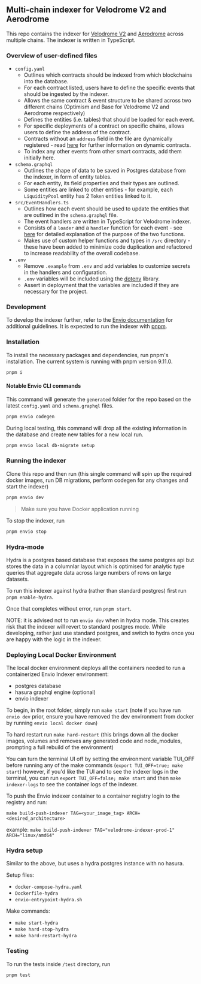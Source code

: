 ## Multi-chain indexer for Velodrome V2 and Aerodrome

This repo contains the indexer for [Velodrome V2](https://velodrome.finance/) and
[Aerodrome](https://aerodrome.finance/) across multiple chains.
The indexer is written in TypeScript.

### Overview of user-defined files

- `config.yaml`
  - Outlines which contracts should be indexed from which blockchains into the database.
  - For each contract listed, users have to define the specific events that should be ingested by the indexer.
  - Allows the same contract & event structure to be shared across two different chains (Optimism and Base for Velodrome V2 and Aerodrome respectively)
  - Defines the entities (i.e. tables) that should be loaded for each event.
  - For specific deployments of a contract on specific chains, allows users to define the address of the contract.
  - Contracts without an `address` field in the file are dynamically registered - read [here](https://docs.envio.dev/docs/dynamic-contracts) for further information on dynamic contracts.
  - To index any other events from other smart contracts, add them initially here.
- `schema.graphql`
  - Outlines the shape of data to be saved in Postgres database from the indexer, in form of entity tables.
  - For each entity, its field properties and their types are outlined.
  - Some entities are linked to other entities - for example, each `LiquidityPool` entity has 2 `Token` entities linked to it.
- `src/EventHandlers.ts`
  - Outlines how each event should be used to update the entities that are outlined in the `schema.graphql` file.
  - The event handlers are written in TypeScript for Velodrome indexer.
  - Consists of a `loader` and a `handler` function for each event - see [here](https://docs.envio.dev/docs/event-handlers) for detailed explanation of the purpose of the two functions.
  - Makes use of custom helper functions and types in `/src` directory - these have been added to minimize code duplication and refactored to increase readability of the overall codebase.
- `.env`
  - Remove `.example` from `.env` and add variables to customize secrets in the handlers and configuration.
  - `.env` variables will be included using the [dotenv](https://www.dotenv.org/docs/) library.
  - Assert in deployment that the variables are included if they are necessary for the project.

### Development

To develop the indexer further, refer to the [Envio documentation](https://docs.envio.dev/docs/overview) for additional guidelines. It is expected to run the
indexer with [pnpm](https://pnpm.io/).

### Installation

To install the necessary packages and dependencies, run pnpm's installation. The current system
is running with pnpm version 9.11.0.

```bash
pnpm i
```

#### Notable Envio CLI commands

This command will generate the `generated` folder for the repo based on the latest `config.yaml` and `schema.graphql` files.

```bash
pnpm envio codegen
```

During local testing, this command will drop all the existing information in the database and create new tables for a new local run.

```bash
pnpm envio local db-migrate setup
```

### Running the indexer

Clone this repo and then run (this single command will spin up the required docker images, run DB migrations, perform codegen for any changes and start the indexer)

```bash
pnpm envio dev
```

> Make sure you have Docker application running

To stop the indexer, run

```bash
pnpm envio stop
```

### Hydra-mode

Hydra is a postgres based database that exposes the same postgres api but stores the data in a columnlar layout which is optimised for analytic type queries that aggregate data across large numbers of rows on large datasets.

To run this indexer against hydra (rather than standard postgres) first run `pnpm enable-hydra`.

Once that completes without error, run `pnpm start`.

NOTE: it is advised not to run `envio dev` when in hydra mode. This creates risk that the indexer will revert to standard postgres mode. While developing, rather just use standard postgres, and switch to hydra once you are happy with the logic in the indexer.

### Deploying Local Docker Environment

The local docker environment deploys all the containers needed to run a containerized Envio Indexer environment:

- postgres database
- hasura graphql engine (optional)
- envio indexer

To begin, in the root folder, simply run `make start` (note if you have run `envio dev` prior, ensure you have removed the dev environment from docker by running `envio local docker down`)

To hard restart run `make hard-restart` (this brings down all the docker images, volumes and removes any generated code and node_modules, prompting a full rebuild of the environment)

You can turn the terminal UI off by setting the environment variable TUI_OFF before running any of the make commands (`export TUI_OFF=true; make start`) however, if you'd like the TUI and to see the indexer logs in the terminal, you can run `export TUI_OFF=false; make start` and then `make indexer-logs` to see the container logs of the indexer.

To push the Envio indexer container to a container registry login to the registry and run:

`make build-push-indexer TAG=<your_image_tag> ARCH=<desired_architecture>`

example: `make build-push-indexer TAG="velodrome-indexer-prod-1" ARCH="linux/amd64"`

### Hydra setup

Similar to the above, but uses a hydra postgres instance with no hasura.

Setup files:

- `docker-compose-hydra.yaml`
- `Dockerfile-hydra`
- `envio-entrypoint-hydra.sh`

Make commands:

- `make start-hydra`
- `make hard-stop-hydra`
- `make hard-restart-hydra`

### Testing

To run the tests inside `/test` directory, run

```bash
pnpm test
```
